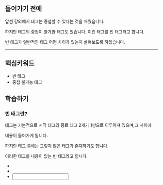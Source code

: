 ## 들어가기 전에
앞선 강의에서 태그는 중첩할 수 있다는 것을 배웠습니다.

하지만 태그의 중첩이 불가한 태그도 있습니다. 이런 태그를 빈 태그라고 합니다. 

빈 태그가 일반적인 태그 어떤 차이가 있는지 살펴보도록 하겠습니다.


---------

## 핵심키워드
+ 빈 태그
+ 중첩 불가능 태그

## 학습하기

### 빈 태그란?

태그는 기본적으로 시작 태그와 종료 태그 2개가 1쌍으로 이루어져 있으며,그 사이에

내용이 들어가게 됩니다.

하지만 태그 중에는 그렇지 않은 태그가 존재하기도 합니다.

이러한 태그를 내용이 없는 빈 태그라고 합니다.

+ <br>
+ <img src="">
+ <input type="">






